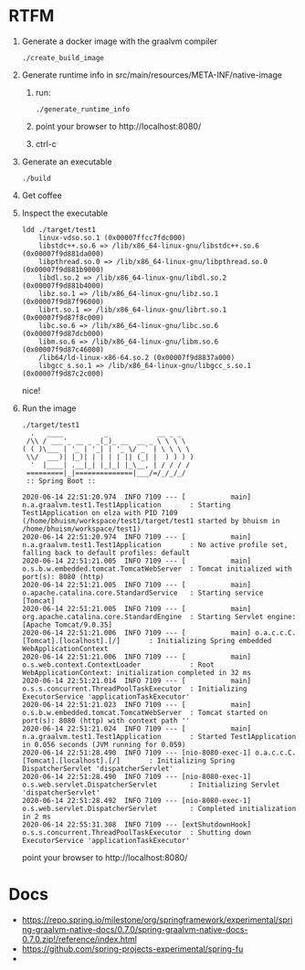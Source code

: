 # RTFM

1. Generate a docker image with the graalvm compiler
    ```
    ./create_build_image
    ```  
1. Generate runtime info in src/main/resources/META-INF/native-image

    1. run:
    
        ```
        ./generate_runtime_info
        ```
    1. point your browser to http://localhost:8080/
    1. ctrl-c
1. Generate an executable
    ```$xslt
    ./build
    ```
1. Get coffee
1. Inspect the executable
    ```
    ldd ./target/test1
        linux-vdso.so.1 (0x00007ffcc7fdc000)
        libstdc++.so.6 => /lib/x86_64-linux-gnu/libstdc++.so.6 (0x00007f9d881da000)
        libpthread.so.0 => /lib/x86_64-linux-gnu/libpthread.so.0 (0x00007f9d881b9000)
        libdl.so.2 => /lib/x86_64-linux-gnu/libdl.so.2 (0x00007f9d881b4000)
        libz.so.1 => /lib/x86_64-linux-gnu/libz.so.1 (0x00007f9d87f96000)
        librt.so.1 => /lib/x86_64-linux-gnu/librt.so.1 (0x00007f9d87f8c000)
        libc.so.6 => /lib/x86_64-linux-gnu/libc.so.6 (0x00007f9d87dcb000)
        libm.so.6 => /lib/x86_64-linux-gnu/libm.so.6 (0x00007f9d87c46000)
        /lib64/ld-linux-x86-64.so.2 (0x00007f9d8837a000)
        libgcc_s.so.1 => /lib/x86_64-linux-gnu/libgcc_s.so.1 (0x00007f9d87c2c000)
    ```
   
   nice!
   
1. Run the image
    ```
    ./target/test1
      .   ____          _            __ _ _
     /\\ / ___'_ __ _ _(_)_ __  __ _ \ \ \ \
    ( ( )\___ | '_ | '_| | '_ \/ _` | \ \ \ \
     \\/  ___)| |_)| | | | | || (_| |  ) ) ) )
      '  |____| .__|_| |_|_| |_\__, | / / / /
     =========|_|==============|___/=/_/_/_/
     :: Spring Boot ::                        

    2020-06-14 22:51:20.974  INFO 7109 --- [           main] n.a.graalvm.test1.Test1Application       : Starting Test1Application on elza with PID 7109 (/home/bhuism/workspace/test1/target/test1 started by bhuism in /home/bhuism/workspace/test1)
    2020-06-14 22:51:20.974  INFO 7109 --- [           main] n.a.graalvm.test1.Test1Application       : No active profile set, falling back to default profiles: default
    2020-06-14 22:51:21.005  INFO 7109 --- [           main] o.s.b.w.embedded.tomcat.TomcatWebServer  : Tomcat initialized with port(s): 8080 (http)
    2020-06-14 22:51:21.005  INFO 7109 --- [           main] o.apache.catalina.core.StandardService   : Starting service [Tomcat]
    2020-06-14 22:51:21.005  INFO 7109 --- [           main] org.apache.catalina.core.StandardEngine  : Starting Servlet engine: [Apache Tomcat/9.0.35]
    2020-06-14 22:51:21.006  INFO 7109 --- [           main] o.a.c.c.C.[Tomcat].[localhost].[/]       : Initializing Spring embedded WebApplicationContext
    2020-06-14 22:51:21.006  INFO 7109 --- [           main] o.s.web.context.ContextLoader            : Root WebApplicationContext: initialization completed in 32 ms
    2020-06-14 22:51:21.014  INFO 7109 --- [           main] o.s.s.concurrent.ThreadPoolTaskExecutor  : Initializing ExecutorService 'applicationTaskExecutor'
    2020-06-14 22:51:21.023  INFO 7109 --- [           main] o.s.b.w.embedded.tomcat.TomcatWebServer  : Tomcat started on port(s): 8080 (http) with context path ''
    2020-06-14 22:51:21.024  INFO 7109 --- [           main] n.a.graalvm.test1.Test1Application       : Started Test1Application in 0.056 seconds (JVM running for 0.059)
    2020-06-14 22:51:28.490  INFO 7109 --- [nio-8080-exec-1] o.a.c.c.C.[Tomcat].[localhost].[/]       : Initializing Spring DispatcherServlet 'dispatcherServlet'
    2020-06-14 22:51:28.490  INFO 7109 --- [nio-8080-exec-1] o.s.web.servlet.DispatcherServlet        : Initializing Servlet 'dispatcherServlet'
    2020-06-14 22:51:28.492  INFO 7109 --- [nio-8080-exec-1] o.s.web.servlet.DispatcherServlet        : Completed initialization in 2 ms
    2020-06-14 22:55:31.308  INFO 7109 --- [extShutdownHook] o.s.s.concurrent.ThreadPoolTaskExecutor  : Shutting down ExecutorService 'applicationTaskExecutor'
    ```
    point your browser to http://localhost:8080/
    
# Docs

* https://repo.spring.io/milestone/org/springframework/experimental/spring-graalvm-native-docs/0.7.0/spring-graalvm-native-docs-0.7.0.zip!/reference/index.html
* https://github.com/spring-projects-experimental/spring-fu
* 
